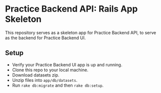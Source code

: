 # Practice Backend API: Rails App Skeleton

This repository serves as a skeleton app for Practice Backend API, to serve as the backend for Practice Backend UI.


## Setup
* Verify your Practice Backend UI app is up and running.
* Clone this repo to your local machine.
* Download datasets zip.
* Unzip files into `app/db/datasets`.
* Run `rake db:migrate` and then `rake db:setup`.

